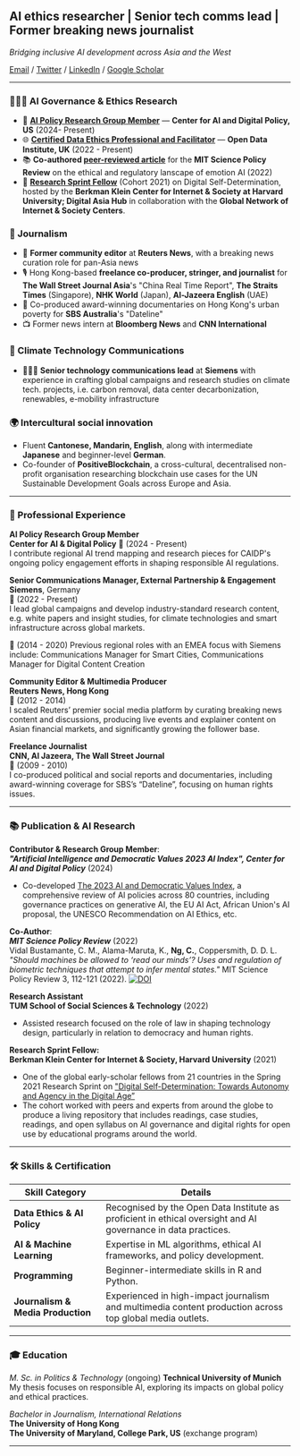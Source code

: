 
## AI ethics researcher | Senior tech comms lead | Former breaking news journalist

_Bridging inclusive AI development across Asia and the West_

[Email](mailto:carmen.ng@tum.de) / [Twitter](https://twitter.com/i/flow/login?redirect_after_login=%2Fcarmen_ngkaman) / [LinkedIn](https://www.linkedin.com/in/ngcarmen/) / [Google Scholar](https://scholar.google.com/citations?user=CRGNIPgAAAAJ&hl=en#d=gsc_md_cod&t=1714929260684&u=%2Fcitations%3Fview_op%3Dlist_suggested_coauthors%26hl%3Den%26json%3D%26user%3DCRGNIPgAAAAJ%23t%3Dgsc_cod_sugg) 

---

### 👩🏼‍💻 AI Governance & Ethics Research

- 🤖 [**AI Policy Research Group Member**](https://www.linkedin.com/company/center-for-ai-and-digital-policy/mycompany/) — **Center for AI and Digital Policy, US** (2024- Present)
- 🌐 **[Certified Data Ethics Professional and Facilitator](https://theodi.org/profile/carmen-ng/)** — **Open Data Institute, UK** (2022 - Present)
- 📚 **Co-authored [peer-reviewed article](https://sciencepolicyreview.org/2022/07/mitspr-191618003010/)** for the **MIT Science Policy Review** on the ethical and regulatory lanscape of emotion AI (2022)
- 📝 [**Research Sprint Fellow**](https://cyber.harvard.edu/story/2021-03/research-sprint-examines-digital-self-determination-increasingly-interconnected-world) (Cohort 2021) on Digital Self-Determination, hosted by the **Berkman Klein Center for Internet & Society at Harvard University; Digital Asia Hub** in collaboration with the **Global Network of Internet & Society Centers**.

### 🎥 Journalism
- 📝 **Former community editor** at **Reuters News**, with a breaking news curation role for pan-Asia news
- 🎙️ Hong Kong-based **freelance co-producer, stringer, and journalist** for **The Wall Street Journal Asia**'s "China Real Time Report", **The Straits Times** (Singapore), **NHK World** (Japan), **Al-Jazeera English** (UAE)
- 🎥 Co-produced award-winning documentaries on Hong Kong's urban poverty for **SBS Australia**'s "Dateline"
- 📺 Former news intern at **Bloomberg News** and **CNN International**
  
### 📱 Climate Technology Communications
- 👩🏼‍💻 **Senior technology communications lead** at **Siemens** with experience in crafting global campaigns and research studies on climate tech. projects, i.e. carbon removal, data center decarbonization, renewables, e-mobility infrastructure
  
### 🌍 Intercultural social innovation
- Fluent **Cantonese, Mandarin, English**, along with intermediate **Japanese** and beginner-level **German**.
- Co-founder of **PositiveBlockchain**, a cross-cultural, decentralised non-profit organisation researching blockchain use cases for the UN Sustainable Development Goals across Europe and Asia.


---


### 💼 Professional Experience

**AI Policy Research Group Member**  
**Center for AI & Digital Policy**
📅 (2024 - Present)  
I contribute regional AI trend mapping and research pieces for CAIDP's ongoing policy engagement efforts in shaping responsible AI regulations.

**Senior Communications Manager, External Partnership & Engagement**  
**Siemens**, Germany  
📅 (2022 - Present)  
I lead global campaigns and develop industry-standard research content, e.g. white papers and insight studies, for climate technologies and smart infrastructure across global markets.

📅 (2014 - 2020) Previous regional roles with an EMEA focus with Siemens include: Communications Manager for Smart Cities, Communications Manager for Digital Content Creation 

**Community Editor & Multimedia Producer**  
**Reuters News, Hong Kong**  
📅 (2012 - 2014)  
I scaled Reuters’ premier social media platform by curating breaking news content and discussions, producing live events and explainer content on Asian financial markets, and significantly growing the follower base.

**Freelance Journalist**  
**CNN, Al Jazeera, The Wall Street Journal**  
📅 (2009 - 2010)  
I co-produced political and social reports and documentaries, including award-winning coverage for SBS’s “Dateline”, focusing on human rights issues.

---

### 📚 Publication & AI Research

**Contributor & Research Group Member**:  
_**"Artificial Intelligence and Democratic Values 2023 AI Index", Center for AI and Digital Policy**_ (2024)
- Co-developed [The 2023 AI and Democratic Values Index](http://www.caidp.org/reports/aidv-2023), a comprehensive review of AI policies across 80 countries, including governance practices on generative AI, the EU AI Act, African Union's AI proposal, the UNESCO Recommendation on AI Ethics, etc. 

**Co-Author**:  
_**MIT Science Policy Review**_ (2022)  
Vidal Bustamante, C. M., Alama-Maruta, K., **Ng, C.**, Coppersmith, D. D. L. _"Should machines be allowed to ‘read our minds’? Uses and regulation of biometric techniques that attempt to infer mental states."_ MIT Science Policy Review 3, 112-121 (2022). [![DOI](https://img.shields.io/badge/DOI-10.38105/spr.qy2iibrk72-blue.svg)](https://doi.org/10.38105/spr.qy2iibrk72)

**Research Assistant**  
**TUM School of Social Sciences & Technology** (2022) 
- Assisted research focused on the role of law in shaping technology design, particularly in relation to democracy and human rights.

**Research Sprint Fellow:**  
**Berkman Klein Center for Internet & Society, Harvard University**  (2021)
- One of the global early-scholar fellows from 21 countries in the Spring 2021 Research Sprint on ["Digital Self-Determination: Towards Autonomy and Agency in the Digital Age”](https://cyber.harvard.edu/story/2021-03/research-sprint-examines-digital-self-determination-increasingly-interconnected-world)
- The cohort worked with peers and experts from around the globe to produce a living repository that includes readings, case studies, readings, and open syllabus on AI governance and digital rights for open use by educational programs around the world.


---

### 🛠 Skills & Certification

| Skill Category                | Details                                  |
|-------------------------------|------------------------------------------|
| **Data Ethics & AI Policy** | Recognised by the Open Data Institute as proficient in ethical oversight and AI governance in data practices. |
| **AI & Machine Learning**   | Expertise in ML algorithms, ethical AI frameworks, and policy development. |
| **Programming**   | Beginner-intermediate skills in R and Python. |
| **Journalism & Media Production** | Experienced in high-impact journalism and multimedia content production across top global media outlets. |

---

### 🎓 Education

*M. Sc. in Politics & Technology* (ongoing)
**Technical University of Munich**  
My thesis focuses on responsible AI, exploring its impacts on global policy and ethical practices.


*Bachelor in Journalism, International Relations*  
**The University of Hong Kong**  
**The University of Maryland, College Park, US** (exchange program)

---
</html>
